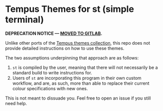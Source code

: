 # Tempus Themes for st (simple terminal)

**DEPRECATION NOTICE — [MOVED TO GITLAB](https://gitlab.com/protesilaos/tempus-themes-st).**

Unlike other ports of the [Tempus themes collection](https://github.com/protesilaos/tempus-themes), this repo does not provide detailed instructions on how to use these themes.

The two assumptions underpinning that approach are as follows:

1. `st` is compiled by the user, meaning that there will not necessarily be a standard build to write instructions for.
2. Users of `st` are incorporating this program in their own custom workflow, and are, as such, more than able to replace their current colour specifications with new ones.

This is not meant to dissuade you. Feel free to open an issue if you still need help.
